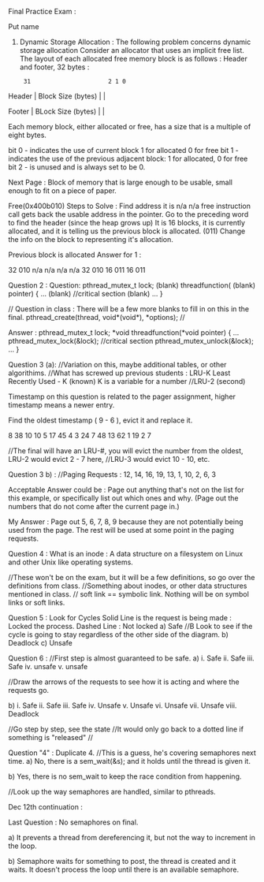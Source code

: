 Final Practice Exam :

Put name

1) Dynamic Storage Allocation :
  The following problem concerns dynamic storage allocation
  Consider an allocator that uses an implicit free list. The layout of each allocated free memory block is as follows :
Header and footer, 32 bytes :

        31                      2 1 0
Header  | Block Size (bytes)    |   |


Footer  | BLock Size (bytes)    |   |

Each memory block, either allocated or free, has a size that is a multiple of eight bytes.

bit 0 - indicates the use of current block 1 for allocated 0 for free
bit 1 - indicates the use of the previous adjacent block: 1 for allocated, 0 for free
bit 2 - is unused and is always set to be 0.

Next Page : Block of memory that is large enough to be usable, small enough to fit on a piece of paper.

Free(0x400b010)
Steps to Solve :
  Find address
  it is n/a n/a
  free instruction call gets back the usable address in the pointer.
  Go to the preceding word to find the header (since the heap grows up)
  It is 16 blocks, it is currently allocated, and it is telling us the previous block is allocated. (011)
  Change the info on the block to representing it's allocation.


  Previous block is allocated
  Answer for 1 :

  32 010
  n/a n/a
  n/a n/a
  32 010
  16 011
  16 011


Question 2 :
  Question:
  pthread_mutex_t lock;
  (blank) threadfunction( (blank) pointer)
  { 
    ...
    (blank)
    //critical section
    (blank)
    ...
  }
  
// Question in class :
  There will be a few more blanks to fill in on this in the final.
  pthread_create(thread, void*(void*), *options);
//

  Answer :
  pthread_mutex_t lock;
  *void threadfunction(*void pointer)
  {
    ...
    pthread_mutex_lock(&lock);
    //critical section
    pthread_mutex_unlock(&lock);
    ...
  }


Question 3 (a):
//Variation on this, maybe additional tables, or other algorithims.
//What has screwed up previous students : LRU-K Least Recently Used - K (known) K is a variable for a number
//LRU-2 (second)

Timestamp on this question is related to the pager assignment, higher timestamp means a newer entry.

Find the oldest timestamp ( 9 - 6 ), evict it and replace it.

8   38
10  10
5   17
45  4
3   24
7   48
13  62
1   19
2   7

//The final will have an LRU-#, you will evict the number from the oldest, LRU-2 would evict 2 - 7 here, 
//LRU-3 would evict 10 - 10, etc.

Question 3 b) :
//Paging Requests : 12, 14, 16, 19, 13, 1, 10, 2, 6, 3

Acceptable Answer could be : Page out anything that's not on the list for this example, or specifically list out which ones and why. (Page out the numbers that do not come after the current page in.)

My Answer : Page out 5, 6, 7, 8, 9 because they are not potentially being used from the page. The rest will be used at some point in the paging requests.


Question 4 : What is an inode : A data structure on a filesystem on Linux and other Unix like operating systems.

//These won't be on the exam, but it will be a few definitions, so go over the definitions from class.
//Something about inodes, or other data structures mentioned in class.
// soft link == symbolic link. Nothing will be on symbol links or soft links.

Question 5 :
  Look for Cycles
  Solid Line is the request is being made : Locked the process.
  Dashed Line : Not locked
  a) Safe
  //B Look to see if the cycle is going to stay regardless of the other side of the diagram.
  b) Deadlock
  c) Unsafe

Question 6 :
  //First step is almost guaranteed to be safe.
  a)
  i.    Safe
  ii.   Safe
  iii.  Safe
  iv.   unsafe
  v.    unsafe

//Draw the arrows of the requests to see how it is acting and where the requests go.

  b)
  i.      Safe
  ii.     Safe
  iii.    Safe
  iv.     Unsafe
  v.      Unsafe
  vi.     Unsafe
  vii.    Unsafe
  viii.   Deadlock

//Go step by step, see the state
//It would only go back to a dotted line if something is "released"
//

Question "4" : Duplicate 4.
//This is a guess, he's covering semaphores next time.
a) No, there is a sem_wait(&s); and it holds until the thread is given it.

b) Yes, there is no sem_wait to keep the race condition from happening.

//Look up the way semaphores are handled, similar to pthreads.

Dec 12th continuation :

Last Question :
No semaphores on final.

a) It prevents a thread from dereferencing it, but not the way to increment in the loop.

b) Semaphore waits for something to post, the thread is created and it waits. It doesn't process the loop until there is an available semaphore.


